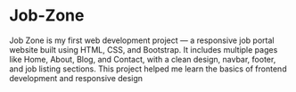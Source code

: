 # Job-Zone
Job Zone is my first web development project — a responsive job portal website built using HTML, CSS, and Bootstrap. It includes multiple pages like Home, About, Blog, and Contact, with a clean design, navbar, footer, and job listing sections. This project helped me learn the basics of frontend development and responsive design
